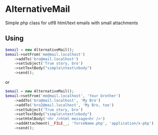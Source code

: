 AlternativeMail
===============

Simple php class for utf8 html/text emails with small attachments

## Using
```php
$email = new AlternativeMail();
$email->setFrom('me@mail.localhost')
    ->addTo('bro@mail.localhost')
    ->setSubject('True story, bro')
    ->setTextBody("simple\ntext\nbody")
    ->send();
```
or
```php
$email = new AlternativeMail();
$email->setFrom('me@mail.localhost', 'Your brother')
    ->addTo('bro@mail.localhost', 'My Bro')
    ->addTo('bro2@mail.localhost', 'My Bro, too')
    ->setSubject('True story, bro')
    ->setTextBody("simple\ntext\nbody")
    ->setHtmlBody('<hr />html message<hr />')
    ->addAttachment(__FILE__, 'forceName.php', 'application/x-php')
    ->send();
```
